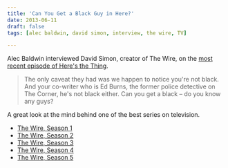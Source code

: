 ```yaml
---
title: 'Can You Get a Black Guy in Here?'
date: 2013-06-11
draft: false
tags: [alec baldwin, david simon, interview, the wire, TV]

---
```


Alec Baldwin interviewed David Simon, creator of The Wire, on the [most recent episode of Here's the Thing](http://www.wnyc.org/shows/heresthething/2013/jun/10/).

> The only caveat they had was we happen to notice you're not black. And your co-writer who is Ed Burns, the former police detective on The Corner, he's not black either. Can you get a black – do you know any guys?

A great look at the mind behind one of the best series on television.

*   [The Wire, Season 1](http://target.georiot.com/Proxy.ashx?tsid=528&GR_URL=https%253A%252F%252Fitunes.apple.com%252Fus%252Ftv-season%252Fthe-wire-season-1%252Fid279170604%253Fuo%253D4%2526partnerId%253D30)
*   [The Wire, Season 2](http://target.georiot.com/Proxy.ashx?tsid=528&GR_URL=https%253A%252F%252Fitunes.apple.com%252Fus%252Ftv-season%252Fthe-wire-season-2%252Fid280940705%253Fuo%253D4%2526partnerId%253D30)
*   [The Wire, Season 3](http://target.georiot.com/Proxy.ashx?tsid=528&GR_URL=https%253A%252F%252Fitunes.apple.com%252Fus%252Ftv-season%252Fthe-wire-season-3%252Fid283524207%253Fuo%253D4%2526partnerId%253D30)
*   [The Wire, Season 4](http://target.georiot.com/Proxy.ashx?tsid=528&GR_URL=https%253A%252F%252Fitunes.apple.com%252Fus%252Ftv-season%252Fthe-wire-season-4%252Fid283524432%253Fuo%253D4%2526partnerId%253D30)
*   [The Wire, Season 5](http://target.georiot.com/Proxy.ashx?tsid=528&GR_URL=https%253A%252F%252Fitunes.apple.com%252Fus%252Ftv-season%252Fthe-wire-season-5%252Fid286103630%253Fuo%253D4%2526partnerId%253D30)